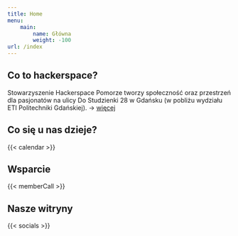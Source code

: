 ```yaml
---
title: Home
menu:
    main:
        name: Główna
        weight: -100
url: /index
---
```

## Co to hackerspace?

Stowarzyszenie Hackerspace Pomorze tworzy społeczność oraz przestrzeń dla pasjonatów na ulicy Do Studzienki 28 w Gdańsku (w pobliżu wydziału ETI Politechniki Gdańskiej). -> [więcej](/about)

## Co się u nas dzieje?

{{< calendar >}}

## Wsparcie

{{< memberCall >}}

## Nasze witryny

{{< socials >}}
